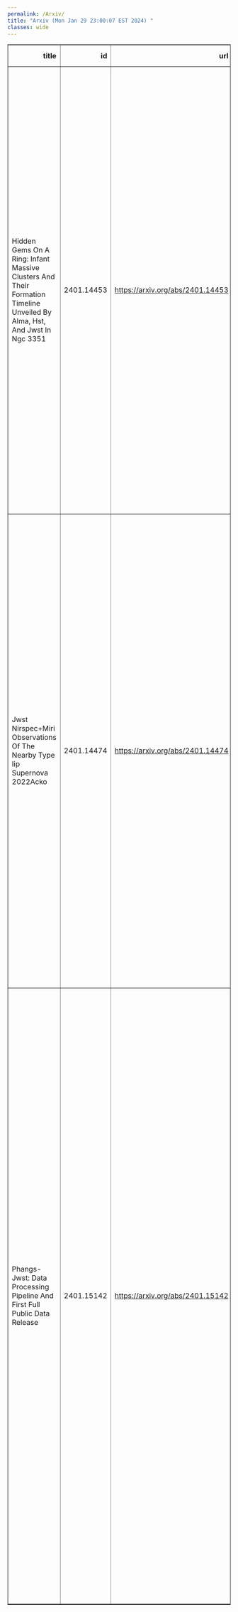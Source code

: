 ```yaml
---
permalink: /Arxiv/
title: "Arxiv (Mon Jan 29 23:00:07 EST 2024) "
classes: wide
---
```

<table border="1" class="dataframe">
  <thead>
    <tr style="text-align: right;">
      <th>title</th>
      <th>id</th>
      <th>url</th>
      <th>authors</th>
      <th>Local Authors</th>
    </tr>
  </thead>
  <tbody>
    <tr>
      <td>Hidden Gems On A Ring: Infant Massive Clusters And Their Formation   Timeline Unveiled By Alma, Hst, And Jwst In Ngc 3351</td>
      <td>2401.14453</td>
      <td><a href="https://arxiv.org/abs/2401.14453" target="_blank">https://arxiv.org/abs/2401.14453</a></td>
      <td>Jiayi Sun, Hao He, Kyle Batschkun, Rebecca C. Levy, Kimberly Emig, M. Jimena Rodriguez, Hamid Hassani, Adam K. Leroy, Eva Schinnerer, Eve C. Ostriker, Christine D. Wilson, Alberto D. Bolatto, Elisabeth A. C. Mills, Erik Rosolowsky, Janice C. Lee, Daniel A. Dale, Kirsten L. Larson, David A. Thilker, Leonardo Ubeda, Bradley C. Whitmore, Thomas G. Williams, Ashley. T. Barnes, Frank Bigiel, Melanie Chevance, Simon C. O. Glover, Kathryn Grasha, Brent Groves, Jonathan D. Henshaw, Remy Indebetouw, Maria J. Jimenez-Donaire, Ralf S. Klessen, Eric W. Koch, Daizhong Liu, Smita Mathur, Sharon Meidt, Shyam H. Menon, Justus Neumann, Francesca Pinna, Miguel Querejeta, Mattia C. Sormani, Robin G. Tress</td>
      <td>Adam Leroy, Smita Mathur</td>
    </tr>
    <tr>
      <td>Jwst Nirspec+Miri Observations Of The Nearby Type Iip Supernova 2022Acko</td>
      <td>2401.14474</td>
      <td><a href="https://arxiv.org/abs/2401.14474" target="_blank">https://arxiv.org/abs/2401.14474</a></td>
      <td>M. Shahbandeh, C. Ashall, P. Hoeflich, E. Baron, O. Fox, T. Mera, J. Derkacy, M. D. Stritzinger, B. Shappee, D. Law, J. Morrison, T. Pauly, J. Pierel, K. Medler, J. Andrews, D. Baade, A. Bostroem, P. Brown, C. Burns, A. Burrow, A. Cikota, D. Cross, S. Davis, T. De Jaeger, A. Do, Y. Dong, E. Hsiao, I. Dominguez, L. Galbany, D. Janzen, J. Jencson, E. Hoang, E. Karamehmetoglu, B. Khaghani, K. Krisciunas, S. Kumar, J. Lu, P. Mazzali, N. Morrell, F. Patat, J. Pearson, C. Pfeffer, L. Wang, Y. Yang, Y. Z. Cai, Y. Camacho-Neves, N. Elias-Rosa, M. Lundquist, J. Maund, M. Phillips, A. Rest, N. Retamal, S. Stangl, M. Shrestha, C. Stevens, N. Suntzeff, C. Telesco, M. Tucker, R. Foley, S. Jha, L. Kwok, C. Larison, N. Lebaron, S. Moran, J. Rho, I. Salmaso, J. Schmidt, S. Tinyanont</td>
      <td>Michael Tucker</td>
    </tr>
    <tr>
      <td>Phangs-Jwst: Data Processing Pipeline And First Full Public Data Release</td>
      <td>2401.15142</td>
      <td><a href="https://arxiv.org/abs/2401.15142" target="_blank">https://arxiv.org/abs/2401.15142</a></td>
      <td>Thomas G. Williams, Janice C. Lee, Kirsten L. Larson, Adam K. Leroy, Karin Sandstrom, Eva Schinnerer, David A. Thilker, Francesco Belfiore, Oleg V. Egorov, Erik Rosolowsky, Jessica Sutter, Joseph Depasquale, Alyssa Pagan, Gagandeep S. Anand, Ashley T. Barnes, Frank Bigiel, Médéric Boquien, Yixian Cao, Jérémy Chastenet, Mélanie Chevance, Ryan Chown, Daniel A. Dale, Cosima Eibensteiner, Eric Emsellem, Christopher M. Faesi, Simon C. O. Glover, Kathryn Grasha, Stephen Hannon, Hamid Hassani, Jonathan D. Henshaw, María J. Jiménez-Donaire, Jaeyeon Kim, Ralf S. Klessen, Eric W. Koch, Jing Li, Daizhong Liu, Sharon E. Meidt, J. Eduardo Méndez-Delgado, Eric J. Murphy, Justus Neumann, Lukas Neumann, Nadine Neumayer, Elias K. Oakes, Debosmita Pathak, Jérôme Pety, Francesca Pinna, Miguel Querejeta, Lise Ramambason, Andrea Romanelli, Mattia C. Sormani, Sophia K. Stuber, Jiayi Sun, Yu-Hsuan Teng, Antonio Usero, Elizabeth J. Watkins, Tony D. Weinbeck</td>
      <td>Adam Leroy, Debosmita Pathak, Ryan Chown</td>
    </tr>
  </tbody>
</table>